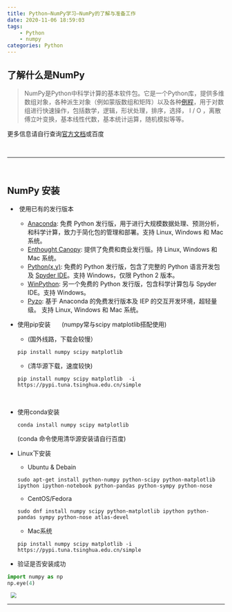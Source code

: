 ```yaml
---
title: Python—NumPy学习—NumPy的了解与准备工作
date: 2020-11-06 18:59:03
tags:
	- Python
	- numpy
categories: Python
---
```






## 了解什么是NumPy



> ​	NumPy是Python中科学计算的基本软件包。它是一个Python库，提供多维数组对象，各种派生对象（例如蒙版数组和矩阵）以及各种[例程](https://baike.baidu.com/item/%E4%BE%8B%E7%A8%8B/2390628?fr=aladdin)，用于对数组进行快速操作，包括数学，逻辑，形状处理，排序，选择，   I / O ，离散傅立叶变换，基本线性代数，基本统计运算，随机模拟等等。



<!--more-->



更多信息请自行查询[官方文档](https://numpy.org/devdocs/user/whatisnumpy.html)或百度

<br>

---

<br>

## NumPy 安装



- ​	使用已有的发行版本

  - [Anaconda](https://www.anaconda.com/download/): 免费 Python 发行版，用于进行大规模数据处理、预测分析，和科学计算，致力于简化包的管理和部署。支持 Linux, Windows 和 Mac 系统。
  - [Enthought Canopy](https://www.enthought.com/products/canopy): 提供了免费和商业发行版。持 Linux, Windows 和 Mac 系统。
  - [Python(x,y)](https://python-xy.github.io/): 免费的 Python 发行版，包含了完整的 Python 语言开发包 及 [Spyder IDE](https://www.spyder-ide.org/)。支持 Windows，仅限 Python 2 版本。
  - [WinPython](https://winpython.github.io/): 另一个免费的 Python 发行版，包含科学计算包与 Spyder IDE。支持 Windows。
  - [Pyzo](http://www.pyzo.org/): 基于 Anaconda 的免费发行版本及 IEP 的交互开发环境，超轻量级。 支持 Linux, Windows 和 Mac 系统。

  

- 使用pip安装 &emsp;  (numpy常与scipy matplotlib搭配使用)

  - (国外线路，下载会较慢）

  ```
  pip install numpy scipy matplotlib
  ```

  - (清华源下载，速度较快)

  ```
  pip install numpy scipy matplotlib  -i https://pypi.tuna.tsinghua.edu.cn/simple
  ```

  ​    

- 使用conda安装

  ```
  conda install numpy scipy matplotlib
  ```

  (conda 命令使用清华源安装请自行百度)

- Linux下安装

  - Ubuntu & Debain

  ```
  sudo apt-get install python-numpy python-scipy python-matplotlib ipython ipython-notebook python-pandas python-sympy python-nose
  ```

  - CentOS/Fedora

  ```
  sudo dnf install numpy scipy python-matplotlib ipython python-pandas sympy python-nose atlas-devel
  ```

  - Mac系统

  ```
  pip install numpy scipy matplotlib -i https://pypi.tuna.tsinghua.edu.cn/simple
  ```

- 验证是否安装成功

```python
import numpy as np
np.eye(4)
```

<img src="https://cdn.jsdelivr.net/gh/zangwhe/Image@main/2020/11/06/660fcfbb056e265019b0c0b02620dd68.png" style="zoom: 80%;margin-left:10px;"/>



---

